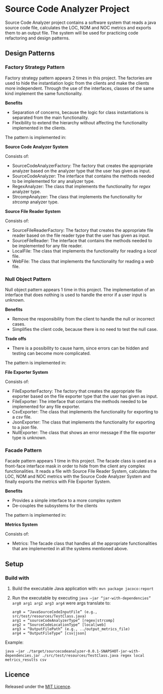 # Source Code Analyzer Project

Source Code Analyzer project contains a software system that reads a java source code file, calculates the LOC, NOM and NOC metrics and exports them to an output file. The system will be used for practicing code refactoring and design patterns.

## Design Patterns

### Factory Strategy Pattern

Factory strategy pattern appears 2 times in this project. The factories are used to hide the instantiation logic from the clients and make the clients more independent. Through the use of the interfaces, classes of the same kind implement the same functionality.

**Benefits**
* Separation of concerns, because the logic for class instantiations is separated from the main functionality.
* Flexibility to extend the hierarchy without affecting the functionality implemented in the clients.

The pattern is implemented in:

**Source Code Analyzer System**

Consists of:
* SourceCodeAnalyzerFactory: The factory that creates the appropriate analyzer based on the analyzer type that the user has given as input.
* SourceCodeAnalyzer: The interface that contains the methods needed to be implemented for any analyzer type.
* RegexAnalyzer: The class that implements the functionality for *regex* analyzer type.
* StrcompAnalyzer: The class that implements the functionality for *strcomp* analyzer type.

**Source File Reader System**

Consists of:
* SourceFileReaderFactory: The factory that creates the appropriate file reader based on the file reader type that the user has given as input.
* SourceFileReader: The interface that contains the methods needed to be implemented for any file reader.
* LocalFile: The class that implements the functionality for reading a *local* file.
* WebFile: The class that implements the functionality for reading a *web* file.

### Null Object Pattern

Null object pattern appears 1 time in this project. The implementation of an interface that does nothing is used to handle the error if a user input is unknown.

**Benefits**
* Remove the responsibility from the client to handle the null or incorrect cases.
* Simplifies the client code, because there is no need to test the null case.

**Trade offs**
* There is a possibility to cause harm, since errors can be hidden and testing can become more complicated.

The pattern is implemented in:

**File Exporter System**

Consists of:
* FileExporterFactory: The factory that creates the appropriate file exporter based on the file exporter type that the user has given as input.
* FileExporter: The interface that contains the methods needed to be implemented for any file exporter.
* CsvExporter: The class that implements the functionality for exporting to a *csv* file.
* JsonExporter: The class that implements the functionality for exporting to a *json* file.
* NullExporter: The class that shows an error message if the file exporter type is unknown.

### Facade Pattern

Facade pattern appears 1 time in this project. The facade class is used as a front-face interface mask in order to hide from the client any complex functionalities. It reads a file with Source File Reader System, calculates the LOC, NOM and NOC metrics with the Source Code Analyzer System and finally exports the metrics with File Exporter System.

**Benefits**
* Provides a simple interface to a more complex system
* De-couples the subsystems for the clients

The pattern is implemented in:

**Metrics System**

Consists of:
* Metrics: The facade class that handles all the appropriate functionalities that are implemented in all the systems mentioned above. 

## Setup

### Build with

1. Build the executable Java application with: `mvn package jacoco:report`

2. Run the executable by executing `java –jar “jar-with-dependencies” arg0 arg1 arg2 arg3 arg4` were args translate to: 	
	```
	arg0 = “JavaSourceCodeInputFile” (e.g., src/test/resources/TestClass.java)
	arg1 = “sourceCodeAnalyzerType” [regex|strcomp]
	arg2 = “SourceCodeLocationType” [local|web]
	arg3 = “OutputFilePath” (e.g., ../output_metrics_file)
	arg4 = “OutputFileType” [csv|json]
	```
Example: 

`java –jar ./target/sourcecodeanalyzer-0.0.1-SNAPSHOT-jar-with-dependencies.jar ./src/test/resources/TestClass.java regex local metrics_results csv`
	
## Licence

Released under the [MIT Licence](https://github.com/dimitraKl/seip-lab-assignments/blob/master/LICENSE).	